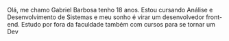 Olá, me chamo Gabriel Barbosa tenho 18 anos.
Estou cursando Análise e Desenvolvimento de Sistemas e meu sonho é virar um desenvolvedor front-end.
Estudo por fora da faculdade também com cursos para se tornar um Dev 
